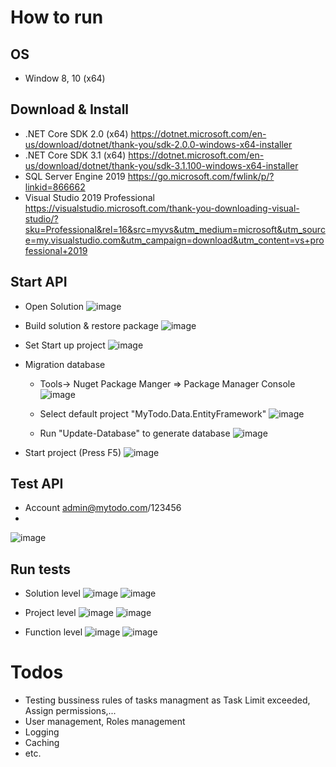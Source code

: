 
# How to run
## OS
- Window 8, 10 (x64)
## Download & Install
- .NET Core SDK 2.0 (x64)
	https://dotnet.microsoft.com/en-us/download/dotnet/thank-you/sdk-2.0.0-windows-x64-installer
- .NET Core SDK 3.1 (x64)
	https://dotnet.microsoft.com/en-us/download/dotnet/thank-you/sdk-3.1.100-windows-x64-installer
- SQL Server Engine 2019
	https://go.microsoft.com/fwlink/p/?linkid=866662
- Visual Studio 2019 Professional
	https://visualstudio.microsoft.com/thank-you-downloading-visual-studio/?sku=Professional&rel=16&src=myvs&utm_medium=microsoft&utm_source=my.visualstudio.com&utm_campaign=download&utm_content=vs+professional+2019
## Start API
- Open Solution
![image](https://user-images.githubusercontent.com/20410120/179144735-1d3d5614-b0b0-49ea-86a6-c6f9beb0c46a.png)

- Build solution & restore package
	![image](https://user-images.githubusercontent.com/20410120/179146449-2b3c52ec-f1fe-4483-8c8b-34253f5b3f0f.png)
 
- Set Start up project
	![image](https://user-images.githubusercontent.com/20410120/179145052-ebf7e339-65c0-4907-b3ae-a180681c2b77.png)
- Migration database
	- Tools-> Nuget Package Manger => Package Manager Console
	![image](https://user-images.githubusercontent.com/20410120/179145132-393e6592-7369-4f33-abcc-3f9a3ec541c0.png)

	- Select default project "MyTodo.Data.EntityFramework"
	![image](https://user-images.githubusercontent.com/20410120/179145207-9658e3b3-0a3d-4ebe-8b9d-10d53ad04b3b.png)

	- Run "Update-Database" to generate database
	![image](https://user-images.githubusercontent.com/20410120/179145310-57d9f0a6-b937-478a-b5e6-a7c63cb2d80a.png)

- Start project (Press F5)
![image](https://user-images.githubusercontent.com/20410120/179145505-19383655-9666-4cc6-9413-a39bdd3ca623.png)

## Test API
- Account
	admin@mytodo.com/123456
- 
![image](https://user-images.githubusercontent.com/20410120/179145678-ec58ad70-87c5-4443-a785-2b47e503d83c.png)

## Run tests
- Solution level
![image](https://user-images.githubusercontent.com/20410120/179145780-bfdf8266-ecb9-482a-86d9-682d8846b39e.png)
![image](https://user-images.githubusercontent.com/20410120/179145896-f39a7572-7263-46c7-aeab-16a9101332dd.png)

- Project level
![image](https://user-images.githubusercontent.com/20410120/179146019-d2aac915-04ef-4c2e-ad01-99a20a46b8b5.png)
![image](https://user-images.githubusercontent.com/20410120/179146223-51e04a21-cc55-470b-b4b8-59c682df18c6.png)

- Function level
![image](https://user-images.githubusercontent.com/20410120/179146107-61b8b6d7-0e54-4e0a-8229-05cd6f82df8e.png)
![image](https://user-images.githubusercontent.com/20410120/179146153-41012960-9ae7-4fd6-85a9-fcfb4e791c44.png)

# Todos
- Testing bussiness rules of tasks managment as Task Limit exceeded, Assign permissions,...
- User management, Roles management
- Logging
- Caching
- etc.
